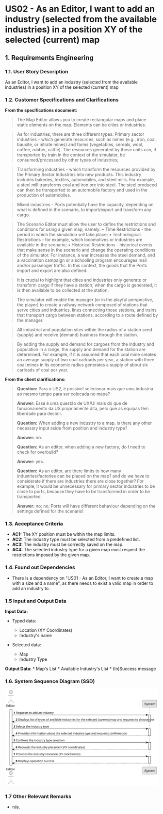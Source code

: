# US02 - As an Editor, I want to add an industry (selected from the available industries) in a position XY of the selected (current) map

## 1. Requirements Engineering

### 1.1. User Story Description

As an Editor, I want to add an industry (selected from the available industries) in a position XY of the selected (current) map

### 1.2. Customer Specifications and Clarifications 

**From the specifications document:**

> The Map Editor allows you to create rectangular maps and place static elements on the map. Elements 
can be cities or industries.

> As for industries, there are three different types:
> Primary sector industries - which generate resources, such as mines (e.g., iron, coal, bauxite, or nitrate mines) 
and farms (vegetables, cereals, wool, coffee, rubber, cattle). The resources generated by these units can, 
if transported by train in the context of the simulator, be consumed/processed by other types of industries;

> Transforming industries - which transform the resources provided by the Primary Sector Industries into new products. 
This industry includes bakeries, textiles, automobiles, and steel mills. For example, a steel mill transforms coal 
and iron ore into steel. The steel produced can then be transported to an automobile factory and used in the 
production of automobiles.

> Mixed industries - Ports potentially have the capacity, depending on what is defined in the scenario, 
to import/export and transform any cargo.

> The Scenario Editor must allow the user to define the restrictions and
conditions for using a given map, namely:
• Time Restrictions - the period in which the simulation will take place;
• Technological Restrictions - for example, which locomotives or industries are available in the scenario;
• Historical Restrictions - historical events that make sense in the scenario and change the operating conditions of 
the simulator. For instance, a war increases the steel demand, and a vaccination campaign or a schooling program 
encourages mail and/or passenger traffic. In this context, the goods that the Ports import and export are also defined.

> It is crucial to highlight that cities and industries only generate or transform cargo if they have a station; 
when the cargo is generated, it is then available to be collected at the station.

> The simulator will enable the manager (or in the playful perspective, the player) to create a railway network 
composed of stations that serve cities and industries, lines connecting those stations, and trains that transport
cargo between stations, according to a route defined by the manager.

> All industrial and population sites within the radius of a station send (supply) and receive (demand) business 
through the station.

> By adding the supply and demand for cargoes from the industry and population in a range, the supply and demand 
for the station are determined. For example, if it is assumed that each coal mine creates an average supply of two 
coal carloads per year, a station with three coal mines in its economic radius generates a supply of about 
six carloads of coal per year.

**From the client clarifications:**

> **Question:** Para o US2, é possível selecionar mais que uma industria ao mesmo tempo para ser colocada no mapa?
> 
> **Answer:** Essa é uma questão de UX/UI mais do que de funcionamento da US propriamente dita, pelo que as equipas 
têm liberdade para decidir.
> 
> **Question:** When adding a new industry to a map, is there any other necessary input aside from position and 
industry type?
> 
> **Answer:** no.
> 
> **Question:** As an editor, when adding a new factory, do I need to check for overbuild?
> 
> **Answer:** yes.
> 
> **Question:** As an editor, are there limits to how many industries/factories can be placed on the map? and do we 
have to considerate if there are industries there are close together? For example, it would be unnecessary for primary 
sector industries to be close to ports, because they have to be transformed in order to be transported.
> 
> **Answer:** no; 
no;
Ports will have different behaviour depending on the settings defined for the scenario!

### 1.3. Acceptance Criteria

* **AC1:** The XY position must be within the map limits.
* **AC2:** The industry type must be selected from a predefined list.
* **AC3:** The industry must be correctly saved on the map. 
* **AC4:** The selected industry type for a given map must respect the restrictions imposed by the given map.

### 1.4. Found out Dependencies

* There is a dependency on "US01 - As an Editor, I want to create a map with a size and a name", as there needs to exist 
a valid map in order to add an industry to.

### 1.5 Input and Output Data

**Input Data:**

* Typed data:
    * Location (XY Coordinates)
    * Industry's name

* Selected data:
    * Map
    * Industry Type

**Output Data:**
    * Map's List
    * Available Industry's List
    * (In)Success message

### 1.6. System Sequence Diagram (SSD)

![System Sequence Diagram](svg/US002-SSD.svg)

### 1.7 Other Relevant Remarks

* n/a.